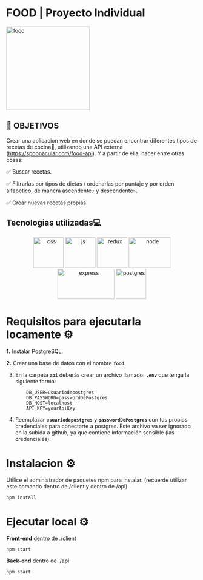 # **FOOD** | Proyecto Individual

<img src="https://www.conmishijos.com/assets/posts/6000/6107-dibujos-cocinero.jpg" alt="food" width="220vw" />

## **📌 OBJETIVOS**

Crear una aplicacion web en donde se puedan encontrar diferentes tipos de recetas de cocina🍲, utilizando una API externa (https://spoonacular.com/food-api). Y a partir de ella, hacer entre otras cosas:

✅ Buscar recetas.

✅ Filtrarlas por tipos de dietas / ordenarlas por puntaje y por orden alfabetico, de manera ascendente⤴️ y descendente⤵️.

✅ Crear nuevas recetas propias.

## **Tecnologias utilizadas💻**

<p align="center">
   <img src='https://upload.wikimedia.org/wikipedia/commons/thumb/6/62/CSS3_logo.svg/800px-CSS3_logo.svg.png' alt='css' width="80px" height="80px"/>
   <img src='https://upload.wikimedia.org/wikipedia/commons/thumb/9/99/Unofficial_JavaScript_logo_2.svg/1200px-Unofficial_JavaScript_logo_2.svg.png' alt='js' width="80px" height="80px"/>
   <img src='https://everyday.codes/wp-content/uploads/2020/01/0-U2DmhXYumRyXH6X1.png' alt='redux' width="80px" height="80px"/>
   <img src='https://upload.wikimedia.org/wikipedia/commons/thumb/d/d9/Node.js_logo.svg/1200px-Node.js_logo.svg.png' alt='node' width="110px" height="80px"/>
   <img src='https://kinsta.com/wp-content/uploads/2022/04/express-1.png' alt='express' width="150px" height="80px"/>
   <img src='https://upload.wikimedia.org/wikipedia/commons/thumb/2/29/Postgresql_elephant.svg/1200px-Postgresql_elephant.svg.png' alt='postgres' width="80px" height="80px"/>
</p>

# **Requisitos para ejecutarla locamente ⚙️**

**1.** Instalar PostgreSQL.

**2.** Crear una base de datos con el nombre **`food`**

3. En la carpeta **`api`** deberás crear un archivo llamado: **`.env`** que tenga la siguiente forma:

   ```env
       DB_USER=usuariodepostgres
       DB_PASSWORD=passwordDePostgres
       DB_HOST=localhost
       API_KEY=yourApiKey
   ```
   
4. Reemplazar **`usuariodepostgres`** y **`passwordDePostgres`** con tus propias credenciales para conectarte a postgres. Este archivo va ser ignorado en la subida a github, ya que contiene información sensible (las credenciales).

# **Instalacion ⚙️**

Utilice el administrador de paquetes npm para instalar. (recuerde utilizar este comando dentro de /client y dentro de /api).

```npm install```

# **Ejecutar local ⚙️**

**Front-end** dentro de ./client

```npm start```

**Back-end** dentro de ./api

```npm start```
